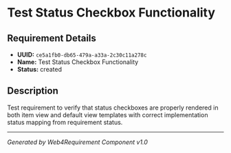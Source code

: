 # Test Status Checkbox Functionality

## Requirement Details

- **UUID:** `ce5a1fb0-db65-479a-a33a-2c30c11a278c`
- **Name:** Test Status Checkbox Functionality
- **Status:** created

## Description

Test requirement to verify that status checkboxes are properly rendered in both item view and default view templates with correct implementation status mapping from requirement status.

---

*Generated by Web4Requirement Component v1.0*